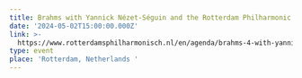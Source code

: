 ```yaml
---
title: Brahms with Yannick Nézet-Séguin and the Rotterdam Philharmonic Orchestra
date: '2024-05-02T15:00:00.000Z'
link: >-
  https://www.rotterdamsphilharmonisch.nl/en/agenda/brahms-4-with-yannick-nezet-seguin
type: event
place: 'Rotterdam, Netherlands '
---
```


